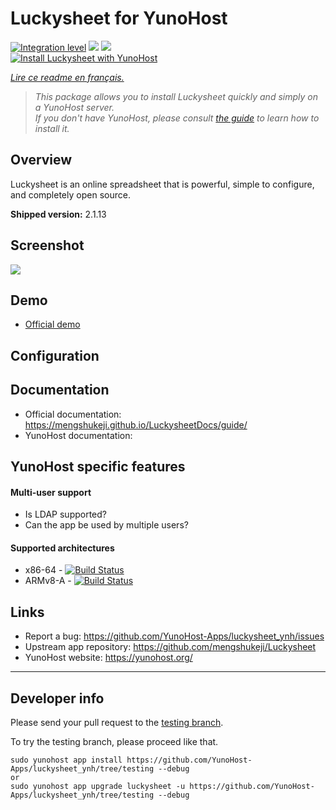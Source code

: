 # Luckysheet for YunoHost

[![Integration level](https://dash.yunohost.org/integration/luckysheet.svg)](https://dash.yunohost.org/appci/app/luckysheet) ![](https://ci-apps.yunohost.org/ci/badges/luckysheet.status.svg) ![](https://ci-apps.yunohost.org/ci/badges/luckysheet.maintain.svg)  
[![Install Luckysheet with YunoHost](https://install-app.yunohost.org/install-with-yunohost.svg)](https://install-app.yunohost.org/?app=luckysheet)

*[Lire ce readme en français.](./README_fr.md)*

> *This package allows you to install Luckysheet quickly and simply on a YunoHost server.  
If you don't have YunoHost, please consult [the guide](https://yunohost.org/#/install) to learn how to install it.*

## Overview
Luckysheet is an online spreadsheet that is powerful, simple to configure, and completely open source.

**Shipped version:** 2.1.13

## Screenshot

![](https://raw.githubusercontent.com/mengshukeji/Luckysheet/master/docs/.vuepress/public/img/LuckysheetDemo.gif)

## Demo

* [Official demo](https://mengshukeji.github.io/LuckysheetDemo/)

## Configuration

## Documentation

 * Official documentation: https://mengshukeji.github.io/LuckysheetDocs/guide/
 * YunoHost documentation: 

## YunoHost specific features

#### Multi-user support

* Is LDAP supported? 
* Can the app be used by multiple users? 

#### Supported architectures

* x86-64 - [![Build Status](https://ci-apps.yunohost.org/ci/logs/luckysheet%20%28Apps%29.svg)](https://ci-apps.yunohost.org/ci/apps/luckysheet/)
* ARMv8-A - [![Build Status](https://ci-apps-arm.yunohost.org/ci/logs/luckysheet%20%28Apps%29.svg)](https://ci-apps-arm.yunohost.org/ci/apps/luckysheet/)

## Links

 * Report a bug: https://github.com/YunoHost-Apps/luckysheet_ynh/issues
 * Upstream app repository: https://github.com/mengshukeji/Luckysheet
 * YunoHost website: https://yunohost.org/

---

## Developer info

Please send your pull request to the [testing branch](https://github.com/YunoHost-Apps/luckysheet_ynh/tree/testing).

To try the testing branch, please proceed like that.
```
sudo yunohost app install https://github.com/YunoHost-Apps/luckysheet_ynh/tree/testing --debug
or
sudo yunohost app upgrade luckysheet -u https://github.com/YunoHost-Apps/luckysheet_ynh/tree/testing --debug
```
